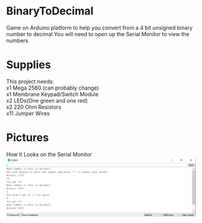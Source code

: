 # BinaryToDecimal
Game on Arduino platform to help you convert from a 4 bit unsigned binary number to decimal
You will need to open up the Serial Monitor to view the numbers
# Supplies
This project needs:   
x1 Mega 2560 (can probably change)  
x1 Membrane Keypad/Switch Module  
x2 LEDs(One green and one red)  
x2 220 Ohm Resistors  
x11 Jumper Wires  
# Pictures
How It Looks on the Serial Monitor
![SerialMonitor-Screenshot](SerialMonitorPreview.JPG)
